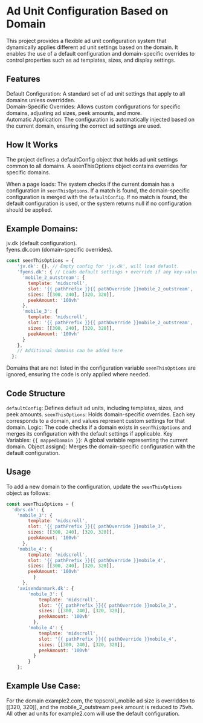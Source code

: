 # Ad Unit Configuration Based on Domain
This project provides a flexible ad unit configuration system that dynamically applies different ad unit settings based on the domain. It enables the use of a default configuration and domain-specific overrides to control properties such as ad templates, sizes, and display settings.

## Features
Default Configuration: A standard set of ad unit settings that apply to all domains unless overridden.  
Domain-Specific Overrides: Allows custom configurations for specific domains, adjusting ad sizes, peek amounts, and more.  
Automatic Application: The configuration is automatically injected based on the current domain, ensuring the correct ad settings are used.

## How It Works
The project defines a defaultConfig object that holds ad unit settings common to all domains. A seenThisOptions object contains overrides for specific domains.

When a page loads:
The system checks if the current domain has a configuration in `seenThisOptions`.
If a match is found, the domain-specific configuration is merged with the `defaultConfig`.
If no match is found, the default configuration is used, or the system returns null if no configuration should be applied.

## Example Domains:
jv.dk (default configuration).  
fyens.dk.com (domain-specific overrides).  
```javascript
const seenThisOptions = {
    'jv.dk': {}, // Empty config for 'jv.dk', will load default.
    'fyens.dk': { // Loads default settings + override if any key-value entries are different. 
      'mobile_2_outstream': {
        template: 'midscroll',
        slot: '{{ pathPrefix }}{{ pathOverride }}mobile_2_outstream',
        sizes: [[300, 240], [320, 320]],
        peekAmount: '100vh' 
      },
      'mobile_3': {
        template: 'midscroll',
        slot: '{{ pathPrefix }}{{ pathOverride }}mobile_2_outstream',
        sizes: [[300, 240], [320, 320]],
        peekAmount: '100vh' 
      }
    },
    // Additional domains can be added here
  };
```
Domains that are not listed in the configuration variable `seenThisOptions` are ignored, ensuring the code is only applied where needed.

## Code Structure
`defaultConfig`: Defines default ad units, including templates, sizes, and peek amounts.
`seenThisOptions`: Holds domain-specific overrides. Each key corresponds to a domain, and values represent custom settings for that domain.
Logic: The code checks if a domain exists in `seenThisOptions` and merges its configuration with the default settings if applicable.
Key Variables:
`{{ mappedDomain }}`: A global variable representing the current domain.
Object.assign(): Merges the domain-specific configuration with the default configuration.

## Usage
To add a new domain to the configuration, update the `seenThisOptions` object as follows:
```javascript
const seenThisOptions = {
  'dbrs.dk': {
    'mobile_3': {
        template: 'midscroll',
        slot: '{{ pathPrefix }}{{ pathOverride }}mobile_3',
        sizes: [[300, 240], [320, 320]],
        peekAmount: '100vh' 
      },
    'mobile_4': {
        template: 'midscroll',
        slot: '{{ pathPrefix }}{{ pathOverride }}mobile_4',
        sizes: [[300, 240], [320, 320]],
        peekAmount: '100vh' 
          }
      },
    'avisendanmark.dk': {
        'mobile_3': {
            template: 'midscroll',
            slot: '{{ pathPrefix }}{{ pathOverride }}mobile_3',
            sizes: [[300, 240], [320, 320]],
            peekAmount: '100vh' 
          },
        'mobile_4': {
            template: 'midscroll',
            slot: '{{ pathPrefix }}{{ pathOverride }}mobile_4',
            sizes: [[300, 240], [320, 320]],
            peekAmount: '100vh' 
          }
        }
    };
```
## Example Use Case:
For the domain example2.com, the topscroll_mobile ad size is overridden to [[320, 320]], and the mobile_2_outstream peek amount is reduced to 75vh. All other ad units for example2.com will use the default configuration.
